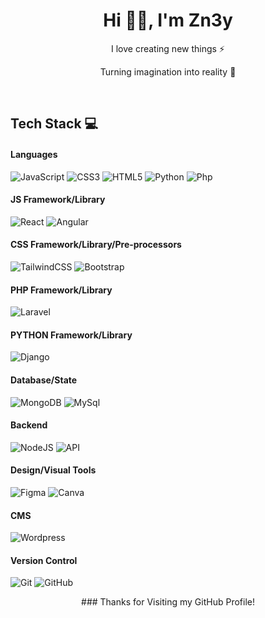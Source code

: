 <h1 align="center"> Hi 👋🏻, I'm Zn3y </br> 
</h1>
<p align="center">I love creating new things ⚡</p>
<p align="center">Turning imagination into reality 🚀</p>
<p align="center">
 <a href="#" target="_blank"><img alt="" src="https://img.shields.io/badge/Help%20Me-ffdd00?style=for-the-badge&logo=buy-me-a-coffee&logoColor=black" style="vertical-align:center" /></a>
 <a href="#" target="_blank"><img alt="" src="https://img.shields.io/badge/Portfolio-000?logo=vercel&logoColor=yellow&style=for-the-badge" style="vertical-align:center" /></a>
 </p>

## Tech Stack 💻

#### Languages
![JavaScript](https://img.shields.io/badge/-JavaScript-000?style=for-the-badge&logo=javascript)
![CSS3](https://img.shields.io/badge/-CSS3-000?style=for-the-badge&logo=css3)
![HTML5](https://img.shields.io/badge/-HTML5-000?style=for-the-badge&logo=html5)
![Python](https://img.shields.io/badge/Python-black?style=for-the-badge&logo=Python&logoColor=white&color=black&cacheSeconds=Mysql)
![Php](https://img.shields.io/badge/PHP-black?style=for-the-badge&logo=PHP&logoColor=white&color=black&cacheSeconds=PHP)



#### JS Framework/Library
![React](https://img.shields.io/badge/-ReactJS-000?style=for-the-badge&logo=react)
![Angular](https://img.shields.io/badge/-AngularJS-000?style=for-the-badge&logo=angular)

#### CSS Framework/Library/Pre-processors
![TailwindCSS](https://img.shields.io/badge/-TailwindCSS-000?style=for-the-badge&logo=tailwind-css)
![Bootstrap](https://img.shields.io/badge/-Bootstrap-000?style=for-the-badge&logo=bootstrap)

#### PHP Framework/Library
![Laravel](https://img.shields.io/badge/Laravel-black?style=for-the-badge&logo=Laravel&logoColor=white&color=black&cacheSeconds=Laravel)

#### PYTHON Framework/Library
![Django](https://img.shields.io/badge/Django-black?style=for-the-badge&logo=Django&logoColor=white&color=black&cacheSeconds=Django)

#### Database/State
![MongoDB](https://img.shields.io/badge/-MongoDB-000?style=for-the-badge&logo=mongodb)
![MySql](https://img.shields.io/badge/Mysql-black?style=for-the-badge&logo=Mysql&logoColor=white&color=black&cacheSeconds=Mysql)

#### Backend
![NodeJS](https://img.shields.io/badge/-NodeJS-000?style=for-the-badge&logo=node.js&logoColor=pink)
![API](https://img.shields.io/badge/-API-000?style=for-the-badge&logo=fastapi)

#### Design/Visual Tools
![Figma](https://img.shields.io/badge/-Figma-000?style=for-the-badge&logo=figma)
![Canva](https://img.shields.io/badge/-Canva-000?style=for-the-badge&logo=canva)

#### CMS
![Wordpress](https://img.shields.io/badge/wordpress-black?style=for-the-badge&logo=wordpress&logoColor=white&color=black&cacheSeconds=wordpress)

#### Version Control
![Git](https://img.shields.io/badge/-Git-000?style=for-the-badge&logo=git)
![GitHub](https://img.shields.io/badge/-GitHub-000?style=for-the-badge&logo=github)

<p align="center">### Thanks for Visiting my GitHub Profile!</p>
